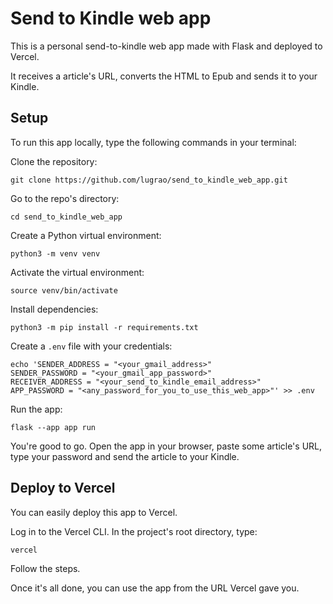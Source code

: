 # Send to Kindle web app

This is a personal send-to-kindle web app made with Flask and deployed to
Vercel.

It receives a article's URL, converts the HTML to Epub and sends it to
your Kindle.

## Setup

To run this app locally, type the following commands in your terminal:

Clone the repository:

```
git clone https://github.com/lugrao/send_to_kindle_web_app.git
```

Go to the repo's directory:

```
cd send_to_kindle_web_app
```

Create a Python virtual environment:

```
python3 -m venv venv
```

Activate the virtual environment:

```
source venv/bin/activate
```

Install dependencies:

```
python3 -m pip install -r requirements.txt
```

Create a `.env` file with your credentials:

```
echo 'SENDER_ADDRESS = "<your_gmail_address>"
SENDER_PASSWORD = "<your_gmail_app_password>"
RECEIVER_ADDRESS = "<your_send_to_kindle_email_address>"
APP_PASSWORD = "<any_password_for_you_to_use_this_web_app>"' >> .env
```

Run the app:

```
flask --app app run
```

You're good to go. Open the app in your browser, paste some article's URL,
type your password and send the article to your Kindle.

## Deploy to Vercel

You can easily deploy this app to Vercel.

Log in to the Vercel CLI. In the project's root directory, type:

```
vercel
```

Follow the steps.

Once it's all done, you can use the app from the URL Vercel gave you.
